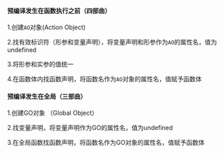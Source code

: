 #### 预编译发生在函数执行之前（四部曲）

1.创建`AO`对象(Action Object)

2.找有效标识符（形参和变量声明），将变量声明和形参作为`AO`的属性名，值为undefined

3.将形参和实参的值统一

4.在函数体内找函数声明，将函数名作为`AO`对象的属性名，值赋予函数体



#### 预编译发生在全局（三部曲）

1.创建GO对象 （Global Object）

2.找变量声明，将变量声明作为GO的属性名，值为undefined

3.在全局函数找函数声明，将函数名作为GO对象的属性名，值赋予函数体